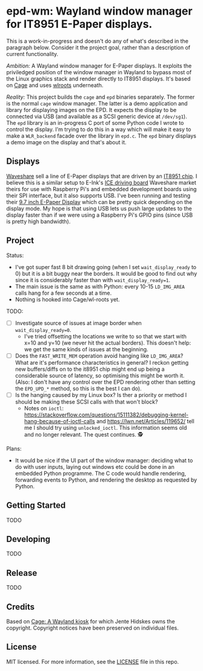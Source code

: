 # epd-wm: Wayland window manager for IT8951 E-Paper displays.

This is a work-in-progress and doesn't do any of what's described in
the paragraph below. Consider it the project goal, rather than a
description of current functionality.

*Ambition:* A Wayland window manager for E-Paper displays. It exploits
the priviledged position of the window manager in Wayland to bypass
most of the Linux graphics stack and render directly to IT8951
displays. It's based on [Cage](https://hjdskes.nl/projects/cage) and
uses [wlroots](https://github.com/swaywm/wlroots) underneath.

*Reality:* This project builds the `cage` and `epd` binaries
separately. The former is the normal `cage` window manager. The latter
is a demo application and library for displaying images on the EPD. It
expects the display to be connected via USB (and available as a SCSI
generic device at `/dev/sg1`). The `epd` library is an in-progress C
port of some Python code I wrote to control the display. I'm trying to
do this in a way which will make it easy to make a `WLR_backend`
facade over the library in `epd.c`. The `epd` binary displays a demo
image on the display and that's about it.


## Displays

[Waveshare](https://www.waveshare.com/) sell a line of E-Paper
displays that are driven by an 
[IT8951 chip](http://www.ite.com.tw/en/product/view?mid=95). 
I believe this is a similar setup to E-Ink's 
[ICE driving board](https://shopkits.eink.com/product/ice-driving-board/)
Waveshare market theirs for use with Raspberry Pi's and embedded
development boards using their SPI interface, but it also supports USB.
I've been running and testing their
[9.7 inch E-Paper Display](https://www.waveshare.com/9.7inch-e-paper-hat.htm)
which can be pretty quick depending on the display mode. My hope is
that using USB lets us push large updates to the display faster than if
we were using a Raspberry Pi's GPIO pins (since USB is pretty high
bandwidth).

## Project
Status:

  - I've got super fast 8 bit drawing going (when I set
    `wait_display_ready` to 0) but it is a bit buggy near the
    borders. It would be good to find out why since it is considerably
    faster than with `wait_display_ready=1`.
  - The main issue is the same as with Python: every 10-15
    `LD_IMG_AREA` calls hang for a few seconds at a time.
  - Nothing is hooked into Cage/wl-roots yet.

TODO:

  - [ ] Investigate source of issues at image border when `wait_display_ready=0`.
    - I've tried offsetting the locations we write to so that we start
      with x=10 and y=10 (we never hit the actual borders). This
      doesn't help: we get the same kinds of issues at the beginning.
  - [ ] Does the `FAST_WRITE_MEM` operation avoid hanging like
        `LD_IMG_AREA`? What are it's performance characteristics in
        general? I reckon getting new buffers/diffs on to the it8951
        chip might end up being a considerable source of latency, so
        optimising this might be worth it. (Also: I don't have any
        control over the EPD rendering other than setting the
        `EPD_UPD_*` method, so this is the best I can do).
  - [ ] Is the hanging caused by my Linux box? Is ther a priority or
        method I should be making these SCSI calls with that won't
        block?
    - Notes on `ioctl`:
      https://stackoverflow.com/questions/15111382/debugging-kernel-hang-because-of-ioctl-calls
      and https://lwn.net/Articles/119652/ tell me I should try using
      `unlocked_ioctl`. This information seems old and no longer
      relevant. The quest continues. 🕵

Plans:

  - It would be nice if the UI part of the window manager: deciding
    what to do with user inputs, laying out windows etc could be done
    in an embedded Python programme. The C code would handle
    rendering, forwarding events to Python, and rendering the desktop
    as requested by Python.

## Getting Started
TODO

## Developing
TODO

## Release
TODO

## Credits
Based on [Cage: A Wayland kiosk](https://github.com/Hjdskes/cage) for which Jente Hidskes owns the copyright. Copyright notices have been preserved on individual files.

## License
MIT licensed. For more information, see the [LICENSE](./LICENSE) file in this repo.
